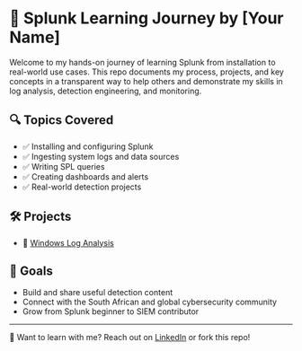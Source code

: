 # 🧠 Splunk Learning Journey by [Your Name]

Welcome to my hands-on journey of learning Splunk from installation to real-world use cases. This repo documents my process, projects, and key concepts in a transparent way to help others and demonstrate my skills in log analysis, detection engineering, and monitoring.

## 🔍 Topics Covered
- ✅ Installing and configuring Splunk
- ✅ Ingesting system logs and data sources
- ✅ Writing SPL queries
- ✅ Creating dashboards and alerts
- ✅ Real-world detection projects

## 🛠️ Projects
- 🔹 [Windows Log Analysis](./06-projects/windows-log-analysis.md)

## 📌 Goals
- Build and share useful detection content
- Connect with the South African and global cybersecurity community
- Grow from Splunk beginner to SIEM contributor

---
🧾 Want to learn with me? Reach out on [LinkedIn](#) or fork this repo!
